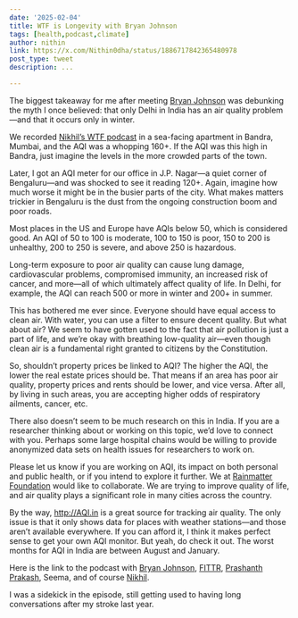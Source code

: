 ```yaml
---
date: '2025-02-04'
title: WTF is Longevity with Bryan Johnson
tags: [health,podcast,climate]
author: nithin
link: https://x.com/Nithin0dha/status/1886717842365480978
post_type: tweet
description: ...

---
```


The biggest takeaway for me after meeting [Bryan Johnson](https://x.com/bryan_johnson) was debunking the myth I once believed: that only Delhi in India has an air quality problem—and that it occurs only in winter.

We recorded [Nikhil’s WTF podcast](https://www.youtube.com/watch?si=eLEmmjhdThyiyr1W&v=fEUoJSTYtyc&feature=youtu.be) in a sea-facing apartment in Bandra, Mumbai, and the AQI was a whopping 160+. If the AQI was this high in Bandra, just imagine the levels in the more crowded parts of the town.

Later, I got an AQI meter for our office in J.P. Nagar—a quiet corner of Bengaluru—and was shocked to see it reading 120+. Again, imagine how much worse it might be in the busier parts of the city. What makes matters trickier in Bengaluru is the dust from the ongoing construction boom and poor roads.

Most places in the US and Europe have AQIs below 50, which is considered good. An AQI of 50 to 100 is moderate, 100 to 150 is poor, 150 to 200 is unhealthy, 200 to 250 is severe, and above 250 is hazardous. 

Long-term exposure to poor air quality can cause lung damage, cardiovascular problems, compromised immunity, an increased risk of cancer, and more—all of which ultimately affect quality of life. In Delhi, for example, the AQI can reach 500 or more in winter and 200+ in summer.

This has bothered me ever since. Everyone should have equal access to clean air. With water, you can use a filter to ensure decent quality. But what about air? We seem to have gotten used to the fact that air pollution is just a part of life, and we’re okay with breathing low-quality air—even though clean air is a fundamental right granted to citizens by the Constitution.

So, shouldn’t property prices be linked to AQI? The higher the AQI, the lower the real estate prices should be. That means if an area has poor air quality, property prices and rents should be lower, and vice versa. After all, by living in such areas, you are accepting higher odds of respiratory ailments, cancer, etc.

There also doesn’t seem to be much research on this in India. If you are a researcher thinking about or working on this topic, we’d love to connect with you. Perhaps some large hospital chains would be willing to provide anonymized data sets on health issues for researchers to work on.

Please let us know if you are working on AQI, its impact on both personal and public health, or if you intend to explore it further. We at [Rainmatter Foundation](https://x.com/RainmatterOrg) would like to collaborate. We are trying to improve quality of life, and air quality plays a significant role in many cities across the country. 

By the way, http://AQI.in is a great source for tracking air quality. The only issue is that it only shows data for places with weather stations—and those aren’t available everywhere. If you can afford it, I think it makes perfect sense to get your own AQI monitor. But yeah, do check it out. The worst months for AQI in India are between August and January. 

Here is the link to the podcast with [Bryan Johnson](https://x.com/bryan_johnson), [FITTR](https://x.com/FITTRwithsquats), [Prashanth Prakash](https://x.com/prashanthp), Seema, and of course [Nikhil](https://x.com/nikhilkamathcio).

I was a sidekick in the episode, still getting used to having long conversations after my stroke last year.
